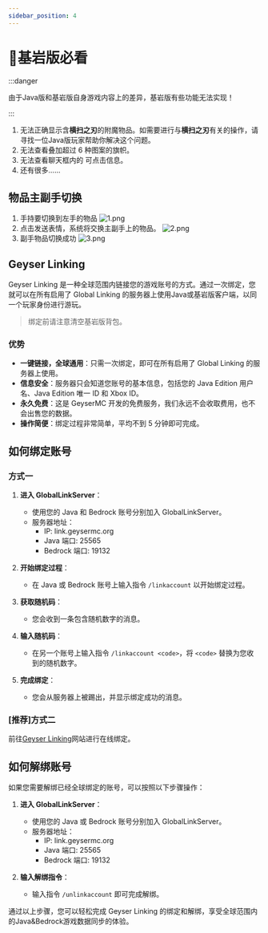 ```yaml
---
sidebar_position: 4
---
```


# 📱基岩版必看

:::danger

由于Java版和基岩版自身游戏内容上的差异，基岩版有些功能无法实现！

:::

1. 无法正确显示含**横扫之刃**的附魔物品。如需要进行与**横扫之刃**有关的操作，请寻找一位Java版玩家帮助你解决这个问题。
2. 无法查看叠加超过 6 种图案的旗帜。
3. 无法查看聊天框内的 可点击信息。
4. 还有很多......

## 物品主副手切换

1. 手持要切换到左手的物品
![1.png](https://s2.loli.net/2024/06/05/8FPY2bckIaUHTr9.png)
2. 点击发送表情，系统将交换主副手上的物品。
![2.png](https://s2.loli.net/2024/06/05/WJZ9Gv3UmcSMyxu.png)
3. 副手物品切换成功
![3.png](https://s2.loli.net/2024/06/05/jr2mBqvUbHMcTRE.png)

## Geyser Linking

Geyser Linking 是一种全球范围内链接您的游戏账号的方式。通过一次绑定，您就可以在所有启用了 Global Linking 的服务器上使用Java或基岩版客户端，以同一个玩家身份进行游玩。

> 绑定前请注意清空基岩版背包。

### 优势

- **一键链接，全球通用**：只需一次绑定，即可在所有启用了 Global Linking 的服务器上使用。
- **信息安全**：服务器只会知道您账号的基本信息，包括您的 Java Edition 用户名、Java Edition 唯一 ID 和 Xbox ID。
- **永久免费**：这是 GeyserMC 开发的免费服务，我们永远不会收取费用，也不会出售您的数据。
- **操作简便**：绑定过程非常简单，平均不到 5 分钟即可完成。

## 如何绑定账号

### 方式一

1. **进入 GlobalLinkServer**：
   - 使用您的 Java 和 Bedrock 账号分别加入 GlobalLinkServer。
   - 服务器地址：
     - IP: link.geysermc.org
     - Java 端口: 25565
     - Bedrock 端口: 19132

2. **开始绑定过程**：
   - 在 Java 或 Bedrock 账号上输入指令 `/linkaccount` 以开始绑定过程。

3. **获取随机码**：
   - 您会收到一条包含随机数字的消息。

4. **输入随机码**：
   - 在另一个账号上输入指令 `/linkaccount <code>`，将 `<code>` 替换为您收到的随机数字。

5. **完成绑定**：
   - 您会从服务器上被踢出，并显示绑定成功的消息。

### [推荐]方式二

前往[Geyser Linking](https://link.geysermc.org/method/online)网站进行在线绑定。

## 如何解绑账号

如果您需要解绑已经全球绑定的账号，可以按照以下步骤操作：

1. **进入 GlobalLinkServer**：
   - 使用您的 Java 或 Bedrock 账号分别加入 GlobalLinkServer。
   - 服务器地址：
     - IP: link.geysermc.org
     - Java 端口: 25565
     - Bedrock 端口: 19132

2. **输入解绑指令**：
   - 输入指令 `/unlinkaccount` 即可完成解绑。

通过以上步骤，您可以轻松完成 Geyser Linking 的绑定和解绑，享受全球范围内的Java&Bedrock游戏数据同步的体验。
